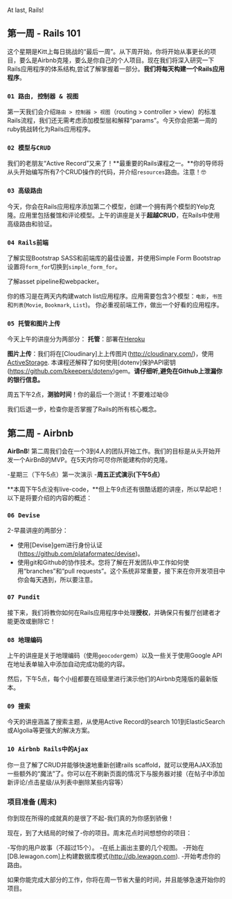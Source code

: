 At last, Rails!

## 第一周 - Rails 101

这个星期是Kitt上每日挑战的“最后一周”。从下周开始，你将开始从事更长的项目，要么是Airbnb克隆，要么是你自己的个人项目。现在我们将深入研究一下Rails应用程序的体系结构,尝试了解掌握着一部分。**我们将每天构建一个Rails应用程序**。

### `01 路由, 控制器 & 视图`

第一天我们会介绍`路由 > 控制器 > 视图`（routing > controller > view）的标准Rails流程，我们还无需考虑添加模型层和解释“params”。今天你会把第一周的ruby挑战转化为Rails应用程序。

### `02 模型与CRUD`

我们的老朋友“Active Record”又来了！**最重要的Rails课程之一。**你的导师将从头开始编写所有7个CRUD操作的代码，并介绍`resources`路由。注意！🤓

### `03 高级路由`

今天，你会在Rails应用程序添加第二个模型，创建一个拥有两个模型的Yelp克隆。应用里包括餐馆和评论模型。上午的讲座是关于**超越CRUD**，在Rails中使用高级路由和验证。

### `04 Rails前端`

了解实现Bootstrap SASS和前端库的最佳设置，并使用Simple Form Bootstrap设置将`form_for`切换到`simple_form_for`。

了解asset pipeline和webpacker。

你的练习是在两天内构建watch list应用程序。应用需要包含3个模型：`电影`，`书签`和`列表`(`Movie`, `Bookmark`, `List`)。
你必重视前端工作，做出一个好看的应用程序。

### `05 托管和图片上传`

今天上午的讲座分为两部分：
**托管**：部署在[Heroku](http://heroku.com/)

**图片上传**：我们将在[Cloudinary]上上传图片(http://cloudinary.com/)，使用[ActiveStorage](https://guides.rubyonrails.org/v6.0.1/active_storage_overview.html). 本课程还解释了如何使用[dotenv]保护API密钥(https://github.com/bkeepers/dotenv)gem。**请仔细听,避免在Github上泄漏你的银行信息。**

周五下午2点，**测验时间**！你的最后一个测试！不要难过呦😢

我们后退一步，检查你是否掌握了Rails的所有核心概念。

## 第二周 - Airbnb

**AirBnB**! 第二周我们会在一个3到4人的团队开始工作。我们的目标是从头开始开发一个AirBnB的MVP。在5天内你可尽你所能建构你的克隆。

-星期三（下午5点）第一次演示
-**周五正式演示(下午5点）**

**本周下午5点没有live-code，**但上午9点还有很酷话题的讲座，所以早起吧！以下是将要介绍的内容的概述：

### `06 Devise`

2-早晨讲座的两部分：

- 使用[Devise]gem进行身份认证(https://github.com/plataformatec/devise)。
- 使用git和Github的协作技术。您将了解在开发团队中工作如何使用“branches”和“pull requests”。这个系统非常重要，接下来在你开发项目中你会每天遇到，所以要注意。

### `07 Pundit`

接下来，我们将教你如何在Rails应用程序中处理**授权**，并确保只有餐厅创建者才能更改或删除它！

### `08 地理编码`

上午的讲座是关于地理编码（使用`geocoder`gem）以及一些关于使用Google API在地址表单输入中添加自动完成功能的内容。

然后，下午5点，每个小组都要在班级里进行演示他们的Airbnb克隆版的最新版本。

### `09 搜索`

今天的讲座涵盖了搜索主题，从使用Active Record的search 101到ElasticSearch或Algolia等更强大的解决方案。

### `10 Airbnb Rails中的Ajax`

你一旦了解了CRUD并能够快速地重新创建rails scaffold，就可以使用AJAX添加一些额外的“魔法”了。你可以在不刷新页面的情况下与服务器对接（在帖子中添加新评论/点击星级/从列表中删除某些内容等）

### 项目准备 (周末)

你到现在所得的成就真的是很了不起-我们真的为你感到骄傲！

现在，到了大结局的时候了-你的项目。周末花点时间想想你的项目：

-写你的用户故事（不超过15个）。
-在纸上画出主要的几个视图。
-开始在[DB.lewagon.com]上构建数据库模式(http://db.lewagon.com).
-开始考虑你的路由。

如果你能完成大部分的工作，你将在周一节省大量的时间，并且能够急速开始你的项目。
